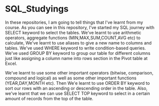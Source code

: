 # SQL_Studyings

In these repositories, I am going to tell things that I've learnt from my course. As you can see in this repository, I've started my SQL journey with SELECT keyword to select the tables. We've learnt to use arithmetic operators, aggregate functions (MIN,MAX,SUM,COUNT,AVG etc) to calculate, We've learnt to use aliases to give a new name to columns and tables. We've used WHERE keyword to write condition-based queries. We've used GROUP BY keyword to group our table for different columns just like assigning a column name into rows section in the Pivot table at Excel. 

We've learnt to use some other important operators (bitwise, comparison, compound and logical) as well as some other important functions (YEAR,DAY,MONTH etc). Then We'e learnt to use ORDER BY keyword to sort our rows with an ascending or descending order in the table. Also, we've learnt that we can use SELECT TOP keyword to select in a certain amount of records from the top of the table.

